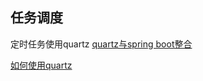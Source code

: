 ## 任务调度

定时任务使用quartz
[quartz与spring boot整合](https://docs.spring.io/spring-boot/docs/current-SNAPSHOT/reference/htmlsingle/#boot-features-quartz)

[如何使用quartz]( https://juejin.im/post/5e001afb6fb9a0163b12cb2e)